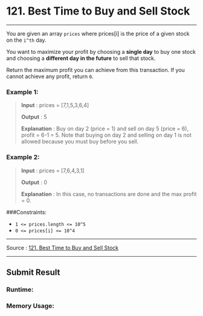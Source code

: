 # 121. Best Time to Buy and Sell Stock

-- --
You are given an array `prices` where prices[i] is the price of a given stock on the `i^th` day.

You want to maximize your profit by choosing a **single day** to buy one stock and choosing a **different day in the future** to sell that stock.

Return the maximum profit you can achieve from this transaction. If you cannot achieve any profit, return `0`.

### Example 1:
> **Input** : prices = [7,1,5,3,6,4]
> 
> **Output** : 5
> 
> **Explanation** : Buy on day 2 (price = 1) and sell on day 5 (price = 6), profit = 6-1 = 5.
Note that buying on day 2 and selling on day 1 is not allowed because you must buy before you sell.

### Example 2:
> **Input** : prices = [7,6,4,3,1]
>
> **Output** : 0
> 
> **Explanation** : In this case, no transactions are done and the max profit = 0.


###Constraints:
* `1 <= prices.length <= 10^5`
* `0 <= prices[i] <= 10^4`

-- --
Source : [121. Best Time to Buy and Sell Stock](https://leetcode.com/problems/best-time-to-buy-and-sell-stock/)

-- --
## Submit Result

### Runtime:

### Memory Usage:
